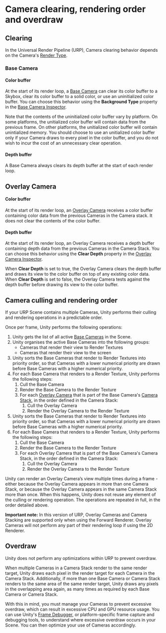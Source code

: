 # Camera clearing, rendering order and overdraw

## Clearing

In the Universal Render Pipeline (URP), Camera clearing behavior depends on the Camera's [Render Type](camera-types-and-render-type.md).

### Base Camera

#### Color buffer

At the start of its render loop, a [Base Camera](camera-types-and-render-type.md#base-camera) can clear its color buffer to a Skybox, clear its color buffer to a solid color, or use an uninitialized color buffer. You can choose this behavior using the __Background Type__ property in the [Base Camera Inspector](camera-component-reference.md#base-camera).

Note that the contents of the uninitialized color buffer vary by platform. On some platforms, the unitialized color buffer will contain data from the previous frame. On other platforms, the unitialized color buffer will contain unintialized memory. You should choose to use an unitialized color buffer only if your Camera draws to every pixel in the color buffer, and you do not wish to incur the cost of an unnecessary clear operation.

#### Depth buffer

A Base Camera always clears its depth buffer at the start of each render loop.

## Overlay Camera

#### Color buffer

At the start of its render loop, an [Overlay Camera](camera-types-and-render-type.md#overlay-camera) receives a color buffer containing color data from the previous Cameras in the Camera stack. It does not clear the contents of the color buffer.

#### Depth buffer

At the start of its render loop, an Overlay Camera receives a depth buffer containing depth data from the previous Cameras in the Camera Stack. You can choose this behavior using the __Clear Depth__ property in the [Overlay Camera Inspector](camera-component-reference.md#overlay-camera).

When __Clear Depth__ is set to true, the Overlay Camera clears the depth buffer and draws its view to the color buffer on top of any existing color data. When __Clear Depth__ is set to false, the Overlay Camera tests against the depth buffer before drawing its view to the color buffer.

## Camera culling and rendering order
If your URP Scene contains multiple Cameras, Unity performs their culling and rendering operations in a predictable order.

Once per frame, Unity performs the following operations:

1. Unity gets the list of all active [Base Cameras](camera-types-and-render-type.md#base-camera) in the Scene.
2. Unity organises the active Base Cameras into the following groups:
    * Cameras that render their view to Render Textures
    * Cameras that render their view to the screen
3. Unity sorts the Base Cameras that render to Render Textures into priority order, so that Cameras with a lower numerical priority are drawn before Base Cameras with a higher numerical priority.
4. For each Base Camera that renders to a Render Texture, Unity performs the following steps:
    1. Cull the Base Camera
    2. Render the Base Camera to the Render Texture
    3. For each [Overlay Camera](camera-types-and-render-type.md#overlay-camera) that is part of the Base Camera's [Camera Stack](camera-stacking.md), in the order defined in the Camera Stack:
        1. Cull the Overlay Camera
        2. Render the Overlay Camera to the Render Texture
5. Unity sorts the Base Cameras that render to Render Textures into priority order, so that Cameras with a lower numerical priority are drawn before Base Cameras with a higher numerical priority.
6. For each Base Camera that renders to a Render Texture, Unity performs the following steps:
    1. Cull the Base Camera
    2. Render the Base Camera to the Render Texture
    3. For each Overlay Camera that is part of the Base Camera's Camera Stack, in the order defined in the Camera Stack:
        1. Cull the Overlay Camera
        2. Render the Overlay Camera to the Render Texture

Unity can render an Overlay Camera’s view multiple times during a frame - either because the Overlay Camera appears in more than one Camera Stack, or because the Overlay Camera appears in the same Camera Stack more than once. When this happens, Unity does not reuse any element of the culling or rendering operation. The operations are repeated in full, in the order detailed above.

__Important note:__ In this version of URP, Overlay Cameras and Camera Stacking are supported only when using the Forward Renderer. Overlay Cameras will not perform any part of their rendering loop if using the 2D Renderer.

## Overdraw

Unity does not perform any optimizations within URP to prevent overdraw.

When multiple Cameras in a Camera Stack render to the same render target, Unity draws each pixel in the render target for each Camera in the Camera Stack. Additionally, if more than one Base Camera or Camera Stack renders to the same area of the same render target, Unity draws any pixels in the overlapping area again, as many times as required by each Base Camera or Camera Stack.

With this in mind, you must manage your Cameras to prevent excessive overdraw, which can result in excessive CPU and GPU resource usage. You can use Unity's [Frame Debugger](https://docs.unity3d.com/Manual/FrameDebugger.html), or platform-specific frame capture and debugging tools, to understand where excessive overdraw occurs in your Scene. You can then optimize your use of Cameras accordingly.
